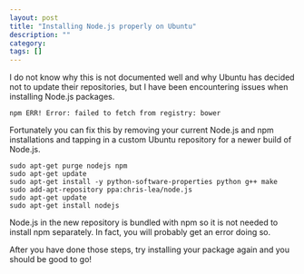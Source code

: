 ```yaml
---
layout: post
title: "Installing Node.js properly on Ubuntu"
description: ""
category:
tags: []
---
```


I do not know why this is not documented well and why Ubuntu has decided
not to update their repositories, but I have been encountering issues
when installing Node.js packages.

~~~
npm ERR! Error: failed to fetch from registry: bower
~~~

Fortunately you can fix this by removing your current Node.js and npm
installations and tapping in a custom Ubuntu repository for a newer
build of Node.js.

~~~
sudo apt-get purge nodejs npm
sudo apt-get update
sudo apt-get install -y python-software-properties python g++ make
sudo add-apt-repository ppa:chris-lea/node.js
sudo apt-get update
sudo apt-get install nodejs
~~~

Node.js in the new repository is bundled with npm so it is not needed
to install npm separately. In fact, you will probably get an error
doing so.

After you have done those steps, try installing your package again
and you should be good to go!
